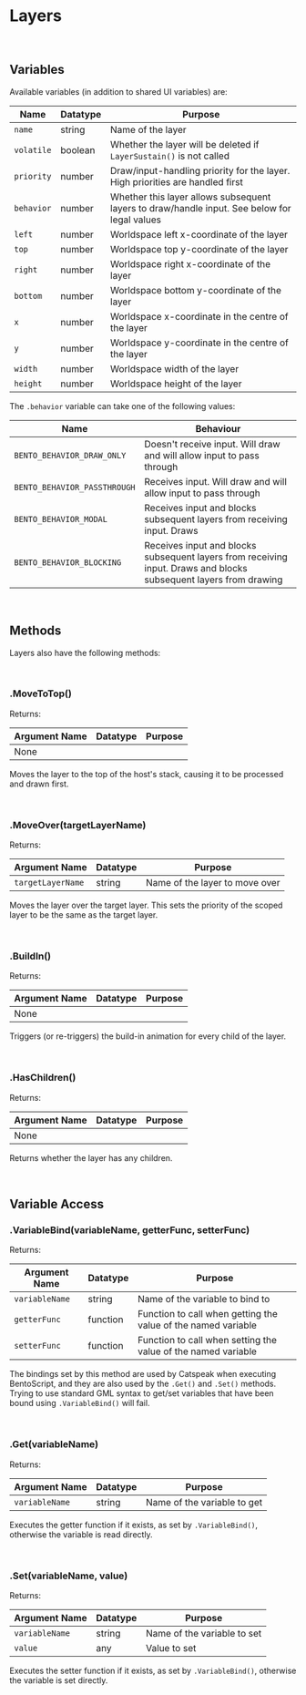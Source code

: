 # Layers

&nbsp;

## Variables

Available variables (in addition to shared UI variables) are:

| Name       | Datatype | Purpose                                                                                      |
|------------|----------|----------------------------------------------------------------------------------------------|
| `name`     | string   | Name of the layer                                                                            |
| `volatile` | boolean  | Whether the layer will be deleted if `LayerSustain()` is not called                          |
| `priority` | number   | Draw/input-handling priority for the layer. High priorities are handled first                |
| `behavior` | number   | Whether this layer allows subsequent layers to draw/handle input. See below for legal values |
| `left`     | number   | Worldspace left x-coordinate of the layer                                                    |
| `top`      | number   | Worldspace top y-coordinate of the layer                                                     |
| `right`    | number   | Worldspace right x-coordinate of the layer                                                   |
| `bottom`   | number   | Worldspace bottom y-coordinate of the layer                                                  |
| `x`        | number   | Worldspace x-coordinate in the centre of the layer                                           |
| `y`        | number   | Worldspace y-coordinate in the centre of the layer                                           |
| `width`    | number   | Worldspace width of the layer                                                                |
| `height`   | number   | Worldspace height of the layer                                                               |

The `.behavior` variable can take one of the following values:

| Name                         | Behaviour                                                                                                         |
|------------------------------|-------------------------------------------------------------------------------------------------------------------|
| `BENTO_BEHAVIOR_DRAW_ONLY`   | Doesn't receive input. Will draw and will allow input to pass through                                             |
| `BENTO_BEHAVIOR_PASSTHROUGH` | Receives input. Will draw and will allow input to pass through                                                    |
| `BENTO_BEHAVIOR_MODAL`       | Receives input and blocks subsequent layers from receiving input. Draws                                           |
| `BENTO_BEHAVIOR_BLOCKING`    | Receives input and blocks subsequent layers from receiving input. Draws and blocks subsequent layers from drawing |

&nbsp;

## Methods

Layers also have the following methods:

&nbsp;

### .MoveToTop()

Returns: <undefined>

| Argument Name | Datatype | Purpose |
|---------------|----------|---------|
| None          |          |         |

Moves the layer to the top of the host's stack, causing it to be processed and drawn first.

&nbsp;

### .MoveOver(targetLayerName)

Returns: <undefined>

| Argument Name     | Datatype | Purpose                        |
|-------------------|----------|--------------------------------|
| `targetLayerName` | string   | Name of the layer to move over |

Moves the layer over the target layer. This sets the priority of the scoped layer to be the same as
the target layer.

&nbsp;

### .BuildIn()

Returns: <undefined>

| Argument Name | Datatype | Purpose |
|---------------|----------|---------|
| None          |          |         |

Triggers (or re-triggers) the build-in animation for every child of the layer.

&nbsp;

### .HasChildren()

Returns: <undefined>

| Argument Name | Datatype | Purpose |
|---------------|----------|---------|
| None          |          |         |

Returns whether the layer has any children.

&nbsp;

## Variable Access

### .VariableBind(variableName, getterFunc, setterFunc)

Returns: <undefined>

| Argument Name  | Datatype | Purpose                                                       |
|----------------|----------|---------------------------------------------------------------|
| `variableName` | string   | Name of the variable to bind to                               |
| `getterFunc`   | function | Function to call when getting the value of the named variable |
| `setterFunc`   | function | Function to call when setting the value of the named variable |

The bindings set by this method are used by Catspeak when executing BentoScript, and they are also used by the `.Get()` and `.Set()` methods. Trying to use standard GML syntax to get/set variables that have been bound using `.VariableBind()` will fail.

&nbsp;

### .Get(variableName)

Returns: <undefined>

| Argument Name  | Datatype | Purpose                     |
|----------------|----------|-----------------------------|
| `variableName` | string   | Name of the variable to get |

Executes the getter function if it exists, as set by `.VariableBind()`, otherwise the variable is read directly.

&nbsp;

### .Set(variableName, value)

Returns: <undefined>

| Argument Name  | Datatype | Purpose                     |
|----------------|----------|-----------------------------|
| `variableName` | string   | Name of the variable to set |
| `value`        | any      | Value to set                |

Executes the setter function if it exists, as set by `.VariableBind()`, otherwise the variable is set directly.